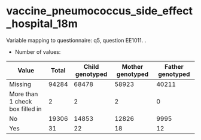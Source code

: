 # vaccine_pneumococcus_side_effect_hospital_18m
Variable mapping to questionnaire: q5, question EE1011.
.
- Number of values:

| Value | Total | Child genotyped | Mother genotyped | Father genotyped |
| ----- | ----- | --------------- | ---------------- | ---------------- |
| Missing | 94284 | 68478 | 58923 | 40211 |
| More than 1 check box filled in | 2 | 2 | 2 |0 |
| No | 19306 | 14853 | 12826 |9995 |
| Yes | 31 | 22 | 18 |12 |



